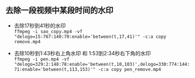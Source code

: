 ## 去除一段视频中某段时间的水印
* 去除17秒到41秒的水印  
`ffmpeg -i sao_copy.mp4 -vf "delogo=15:767:140:70:enable='between(t,17,41)'" -c:a copy remove.mp4` 

* 去除10秒到1:43秒右上角水印 和 1:53到2:34秒右下角的水印  
`ffmpeg -i pen.mp4 -vf "delogo=329:2:148:78:enable='between(t,10,103)',delogo=330:774:144:71:enable='between(t,113,153)'" -c:a copy pen_remove.mp4`
